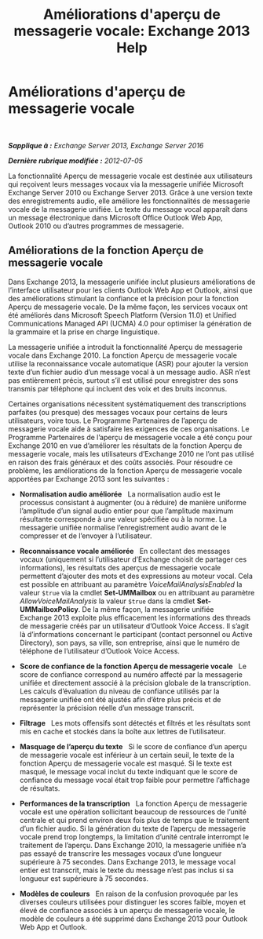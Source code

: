 ﻿---
title: "Améliorations d'aperçu de messagerie vocale: Exchange 2013 Help"
TOCTitle: Améliorations d'aperçu de messagerie vocale
ms:assetid: 1fcccec1-4edc-40b8-948c-111647d7d770
ms:mtpsurl: https://technet.microsoft.com/fr-fr/library/JJ150501(v=EXCHG.150)
ms:contentKeyID: 50477744
ms.date: 05/23/2018
mtps_version: v=EXCHG.150
ms.translationtype: MT
---

# Améliorations d'aperçu de messagerie vocale

 

_**Sapplique à :** Exchange Server 2013, Exchange Server 2016_

_**Dernière rubrique modifiée :** 2012-07-05_

La fonctionnalité Aperçu de messagerie vocale est destinée aux utilisateurs qui reçoivent leurs messages vocaux via la messagerie unifiée Microsoft Exchange Server 2010 ou Exchange Server 2013. Grâce à une version texte des enregistrements audio, elle améliore les fonctionnalités de messagerie vocale de la messagerie unifiée. Le texte du message vocal apparaît dans un message électronique dans Microsoft Office Outlook Web App, Outlook 2010 ou d’autres programmes de messagerie.

## Améliorations de la fonction Aperçu de messagerie vocale

Dans Exchange 2013, la messagerie unifiée inclut plusieurs améliorations de l’interface utilisateur pour les clients Outlook Web App et Outlook, ainsi que des améliorations stimulant la confiance et la précision pour la fonction Aperçu de messagerie vocale. De la même façon, les services vocaux ont été améliorés dans Microsoft Speech Platform (Version 11.0) et Unified Communications Managed API (UCMA) 4.0 pour optimiser la génération de la grammaire et la prise en charge linguistique.

La messagerie unifiée a introduit la fonctionnalité Aperçu de messagerie vocale dans Exchange 2010. La fonction Aperçu de messagerie vocale utilise la reconnaissance vocale automatique (ASR) pour ajouter la version texte d’un fichier audio d’un message vocal à un message audio. ASR n’est pas entièrement précis, surtout s’il est utilisé pour enregistrer des sons transmis par téléphone qui incluent des voix et des bruits inconnus.

Certaines organisations nécessitent systématiquement des transcriptions parfaites (ou presque) des messages vocaux pour certains de leurs utilisateurs, voire tous. Le Programme Partenaires de l’aperçu de messagerie vocale aide à satisfaire les exigences de ces organisations. Le Programme Partenaires de l’aperçu de messagerie vocale a été conçu pour Exchange 2010 en vue d’améliorer les résultats de la fonction Aperçu de messagerie vocale, mais les utilisateurs d’Exchange 2010 ne l’ont pas utilisé en raison des frais généraux et des coûts associés. Pour résoudre ce problème, les améliorations de la fonction Aperçu de messagerie vocale apportées par Exchange 2013 sont les suivantes :

  - **Normalisation audio améliorée**   La normalisation audio est le processus consistant à augmenter (ou à réduire) de manière uniforme l’amplitude d’un signal audio entier pour que l’amplitude maximum résultante corresponde à une valeur spécifiée ou à la norme. La messagerie unifiée normalise l’enregistrement audio avant de le compresser et de l’envoyer à l’utilisateur.

  - **Reconnaissance vocale améliorée**   En collectant des messages vocaux (uniquement si l’utilisateur d’Exchange choisit de partager ces informations), les résultats des aperçus de messagerie vocale permettent d’ajouter des mots et des expressions au moteur vocal. Cela est possible en attribuant au paramètre *VoiceMailAnalysisEnabled* la valeur `$true` via la cmdlet **Set-UMMailbox** ou en attribuant au paramètre *AllowVoiceMailAnalysis* la valeur `$true` dans la cmdlet **Set-UMMailboxPolicy**. De la même façon, la messagerie unifiée Exchange 2013 exploite plus efficacement les informations des threads de messagerie créés par un utilisateur d’Outlook Voice Access. Il s’agit là d’informations concernant le participant (contact personnel ou Active Directory), son pays, sa ville, son entreprise, ainsi que le numéro de téléphone de l’utilisateur d’Outlook Voice Access.

  - **Score de confiance de la fonction Aperçu de messagerie vocale**   Le score de confiance correspond au numéro affecté par la messagerie unifiée et directement associé à la précision globale de la transcription. Les calculs d’évaluation du niveau de confiance utilisés par la messagerie unifiée ont été ajustés afin d’être plus précis et de représenter la précision réelle d’un message transcrit.

  - **Filtrage**   Les mots offensifs sont détectés et filtrés et les résultats sont mis en cache et stockés dans la boîte aux lettres de l’utilisateur.

  - **Masquage de l’aperçu du texte**   Si le score de confiance d’un aperçu de messagerie vocale est inférieur à un certain seuil, le texte de la fonction Aperçu de messagerie vocale est masqué. Si le texte est masqué, le message vocal inclut du texte indiquant que le score de confiance du message vocal était trop faible pour permettre l’affichage de résultats.

  - **Performances de la transcription**   La fonction Aperçu de messagerie vocale est une opération sollicitant beaucoup de ressources de l’unité centrale et qui prend environ deux fois plus de temps que le traitement d’un fichier audio. Si la génération du texte de l’aperçu de messagerie vocale prend trop longtemps, la limitation d’unité centrale interrompt le traitement de l’aperçu. Dans Exchange 2010, la messagerie unifiée n’a pas essayé de transcrire les messages vocaux d’une longueur supérieure à 75 secondes. Dans Exchange 2013, le message vocal entier est transcrit, mais le texte du message n’est pas inclus si sa longueur est supérieure à 75 secondes.

  - **Modèles de couleurs**   En raison de la confusion provoquée par les diverses couleurs utilisées pour distinguer les scores faible, moyen et élevé de confiance associés à un aperçu de messagerie vocale, le modèle de couleurs a été supprimé dans Exchange 2013 pour Outlook Web App et Outlook.


